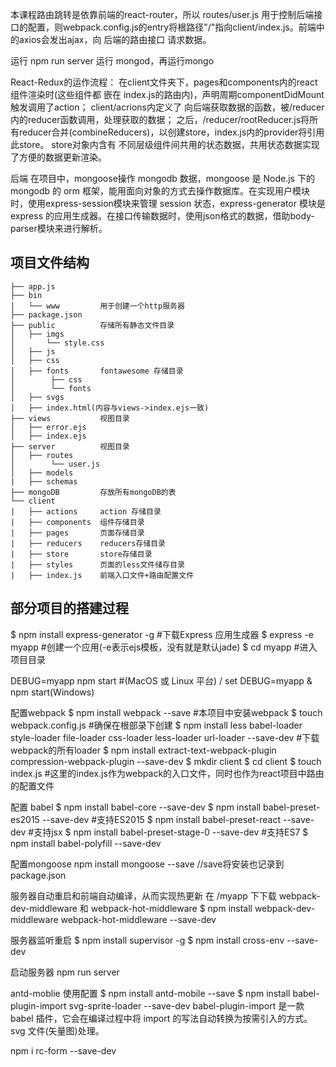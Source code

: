 
本课程路由跳转是依靠前端的react-router，所以 routes/user.js 用于控制后端接口的配置，则webpack.config.js的entry将根路径"/"指向client/index.js。前端中的axios会发出ajax，向 后端的路由接口 请求数据。

运行 npm run server 
运行 mongod，再运行mongo


 React-Redux的运作流程：
 在client文件夹下，pages和components内的react组件渲染时(这些组件都 嵌在 index.js的路由内)，声明周期componentDidMount触发调用了action；
 client/acrions内定义了 向后端获取数据的函数，被/reducer内的reducer函数调用，处理获取的数据；
 之后，/reducer/rootReducer.js将所有reducer合并(combineReducers)，以创建store，index.js内的provider将引用此store。
 store对象内含有 不同层级组件间共用的状态数据，共用状态数据实现了方便的数据更新渲染。



后端
在项目中，mongoose操作 mongodb 数据，mongoose 是 Node.js 下的 mongodb 的 orm 框架，能用面向对象的方式去操作数据库。在实现用户模块时，使用express-session模块来管理 session 状态，express-generator 模块是 express 的应用生成器。在接口传输数据时，使用json格式的数据，借助body-parser模块来进行解析。



## 项目文件结构
```
├── app.js    
├── bin
│   └── www         用于创建一个http服务器
├── package.json      
├── public          存储所有静态文件目录
│   ├── imgs  
│       └── style.css
│   ├── js 
│   ├── css   
│   ├── fonts       fontawesome 存储目录
│        ├── css
│        └── fonts
│   ├── svgs
│   ├── index.html(内容与views->index.ejs一致)
├── views           视图目录
│   ├── error.ejs
│   ├── index.ejs
├── server          视图目录
│   ├── routes
│        └── user.js
│   ├── models        
|   ├── schemas
├── mongoDB         存放所有mongoDB的表 
└── client
|   ├── actions     action 存储目录
|   ├── components  组件存储目录
|   ├── pages       页面存储目录
|   ├── reducers    reducers存储目录
|   ├── store       store存储目录
|   ├── styles      页面的less文件储存目录
|   ├── index.js    前端入口文件+路由配置文件
```


## 部分项目的搭建过程
$ npm install express-generator -g #下载Express 应用生成器
$ express -e myapp   #创建一个应用(-e表示ejs模板，没有就是默认jade)
$ cd myapp #进入项目目录
 
 DEBUG=myapp npm start #(MacOS 或 Linux 平台) / set DEBUG=myapp & npm start(Windows) 


配置webpack
$ npm install webpack --save  #本项目中安装webpack
$ touch webpack.config.js  #确保在根部录下创建
$ npm install less babel-loader style-loader file-loader css-loader less-loader url-loader --save-dev #下载webpack的所有loader
$ npm install extract-text-webpack-plugin compression-webpack-plugin --save-dev
$ mkdir client
$ cd client
$ touch index.js #这里的index.js作为webpack的入口文件，同时也作为react项目中路由的配置文件

配置 babel
$ npm install babel-core --save-dev
$ npm install babel-preset-es2015 --save-dev  #支持ES2015
$ npm install babel-preset-react --save-dev #支持jsx
$ npm install babel-preset-stage-0 --save-dev #支持ES7
$ npm install babel-polyfill --save-dev 

配置mongoose
npm install mongoose --save //save将安装也记录到package.json

服务器自动重启和前端自动编译，从而实现热更新
在 /myapp 下下载 webpack-dev-middleware 和 webpack-hot-middleware
$ npm install webpack-dev-middleware webpack-hot-middleware --save-dev 

服务器监听重启
$ npm install supervisor -g
$ npm install cross-env --save-dev 

启动服务器
npm run server

antd-moblie 使用配置
$ npm install antd-mobile --save
$ npm install babel-plugin-import svg-sprite-loader --save-dev
babel-plugin-import 是一款 babel 插件，它会在编译过程中将 import 的写法自动转换为按需引入的方式。 svg 文件(矢量图)处理。


 npm i rc-form --save-dev